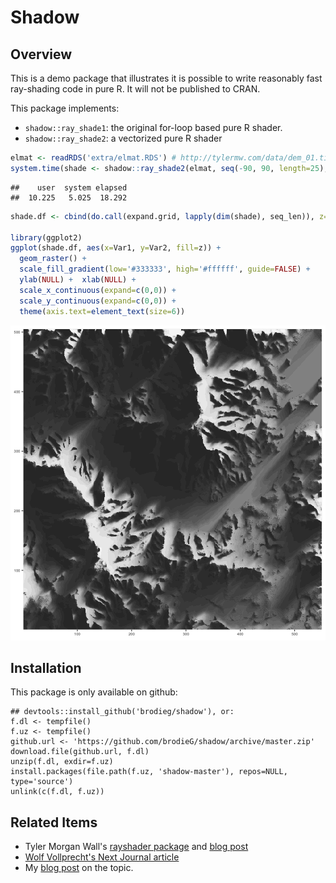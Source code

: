 # Shadow

## Overview

This is a demo package that illustrates it is possible to write reasonably fast
ray-shading code in pure R.  It will not be published to CRAN.

This package implements:

* `shadow::ray_shade1`: the original for-loop based pure R shader.
* `shadow::ray_shade2`: a vectorized pure R shader


```r
elmat <- readRDS('extra/elmat.RDS') # http://tylermw.com/data/dem_01.tif.zip
system.time(shade <- shadow::ray_shade2(elmat, seq(-90, 90, length=25), 45))
```

```
##    user  system elapsed 
##  10.225   5.025  18.292
```

```r
shade.df <- cbind(do.call(expand.grid, lapply(dim(shade), seq_len)), z=c(shade))

library(ggplot2)
ggplot(shade.df, aes(x=Var1, y=Var2, fill=z)) +
  geom_raster() +
  scale_fill_gradient(low='#333333', high='#ffffff', guide=FALSE) +
  ylab(NULL) +  xlab(NULL) +
  scale_x_continuous(expand=c(0,0)) +
  scale_y_continuous(expand=c(0,0)) +
  theme(axis.text=element_text(size=6))
```

![plot of chunk unnamed-chunk-1](figure/unnamed-chunk-1-1.png)

## Installation

This package is only available on github:

```
## devtools::install_github('brodieg/shadow'), or:
f.dl <- tempfile()
f.uz <- tempfile()
github.url <- 'https://github.com/brodieG/shadow/archive/master.zip'
download.file(github.url, f.dl)
unzip(f.dl, exdir=f.uz)
install.packages(file.path(f.uz, 'shadow-master'), repos=NULL, type='source')
unlink(c(f.dl, f.uz))
```

## Related Items

* Tyler Morgan Wall's [rayshader
  package](https://github.com/tylermorganwall/rayshader) and [blog
  post](http://www.tylermw.com/throwing-shade/)
* [Wolf Vollprecht's Next Journal
  article](https://nextjournal.com/wolfv/how-fast-is-r-with-fastr-pythran)
* My [blog post](https://www.brodieg.com/2018/10/23/do-not-shade-r/) on the
  topic.

